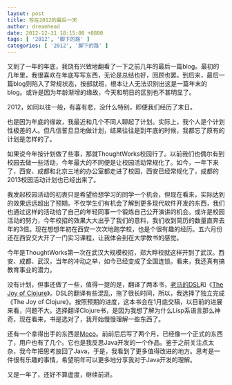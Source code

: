```yaml
---
layout: post
title: 写在2012的最后一天
author: dreamhead
date: 2012-12-31 18:15:00 +0800
tags: [ '2012', '脚下的路' ]
categories: [ '2012', '脚下的路' ]
---
```


又到了一年的年底，我饶有兴致地翻看了一下之前几年的最后一篇blog。最初的几年里，我很喜欢在年底写写东西，无论是总结也好，回顾也罢。到后来，最后一篇blog则陷入了常规状态，按部就班，根本让人无法识别出这是一篇年末的blog。或许是因为年龄渐增的缘故，今天和明日的区别也不甚明显了。

2012，如同以往一般，有喜有悲，没什么特别，即便我们经历了末日。

也是因为年底的缘故，我最近和几个不同人聊起了计划。实际上，我个人是个计划性极差的人。但凡信誓旦旦地做计划，结果往往是到年底的时候，我都忘了原有的计划是怎样的了。

如果说今年按计划做了些事，那就ThoughtWorks校园行了。以前我们也偶尔有到校园去做一些活动，今年最大的不同便是让校园活动常规化了。如今，一年下来了，西安、成都和北京三地的办公室都走进了校园，西安已经常规化了，成都的2013校园活动计划也已经出来了。

我发起校园活动的初衷只是希望给想学习的同学一个机会，但现在看来，实际达到的效果远远超出了预期。不仅学生们有机会了解到更多现代软件开发的东西，我们也通过这样的活动给了自己的年轻同事一个锻炼自己公开演讲的机会。或许是校园活动的努力，今年校招的效果大大出乎了我们的意料，我们收到简历的数量直奔去年的3倍。现在想想年初在西安一次次地跑学校，也是个很有趣的经历。五六月份还在西安交大开了一门实习课程，让我体会到在大学教书的感觉。

今年是ThoughtWorks第一次在武汉大规模校招，郑大晔校就这样开到了武汉。西安、成都、武汉，当年的冲动之举，如今已经变成了全国连锁。看来，我还真有搞教育事业的潜力。

没有计划，但事还做了一些，值得一提的是，翻译了两本书，[老马的DSL](http://martinfowler.com/books/dsl.html)和《[The Joy of Clojure](http://joyofclojure.com/)》。DSL的翻译有些混乱，拖了很长时间，所以，我选择了独立完成《The Joy of Clojure》。按照预期的进度，这本书会在1月底交稿，以目前的进展来看，问题不大。选择翻译Clojure书，是因为我想了解为什么Lisp系语言那么神奇，现在看来，书是选对了，我开始慢慢理解一些东西了。

还有一个拿得出手的东西是[Moco](https://github.com/dreamhead/moco)。前前后后写了两个月，已经像一个正式的东西了，用户也有了几个。它也是我反思Java开发的一个作品。鉴于之前关注点太杂，我今年把思考放回了Java，于是，我看到了更多值得改进的地方。思考是一件很有乐趣的事情，希望明年可以更多地分享我对于Java开发的理解。

又是一年了，还好不算虚度，继续前进。


